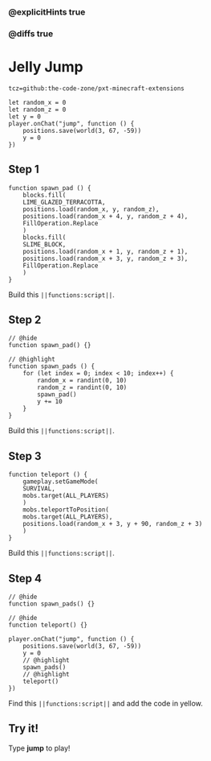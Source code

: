### @explicitHints true

### @diffs true

# Jelly Jump

```package
tcz=github:the-code-zone/pxt-minecraft-extensions
```

```template
let random_x = 0
let random_z = 0
let y = 0
player.onChat("jump", function () {
    positions.save(world(3, 67, -59))
    y = 0
})
```
## Step 1

```blocks
function spawn_pad () {
    blocks.fill(
    LIME_GLAZED_TERRACOTTA,
    positions.load(random_x, y, random_z),
    positions.load(random_x + 4, y, random_z + 4),
    FillOperation.Replace
    )
    blocks.fill(
    SLIME_BLOCK,
    positions.load(random_x + 1, y, random_z + 1),
    positions.load(random_x + 3, y, random_z + 3),
    FillOperation.Replace
    )
}
```

Build this ``||functions:script||``.

## Step 2

```blocks
// @hide
function spawn_pad() {}

// @highlight
function spawn_pads () {
    for (let index = 0; index < 10; index++) {
        random_x = randint(0, 10)
        random_z = randint(0, 10)
        spawn_pad()
        y += 10
    }
}
```

Build this ``||functions:script||``.

## Step 3

```blocks
function teleport () {
    gameplay.setGameMode(
    SURVIVAL,
    mobs.target(ALL_PLAYERS)
    )
    mobs.teleportToPosition(
    mobs.target(ALL_PLAYERS),
    positions.load(random_x + 3, y + 90, random_z + 3)
    )
}
```

Build this ``||functions:script||``.

## Step 4

```blocks
// @hide
function spawn_pads() {}

// @hide
function teleport() {}

player.onChat("jump", function () {
    positions.save(world(3, 67, -59))
    y = 0
    // @highlight
    spawn_pads()
    // @highlight
    teleport()
})
```

Find this ``||functions:script||`` and add the code in yellow.

## Try it!

Type **jump** to play!